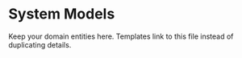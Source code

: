 # System Models

Keep your domain entities here. Templates link to this file instead of duplicating details.
